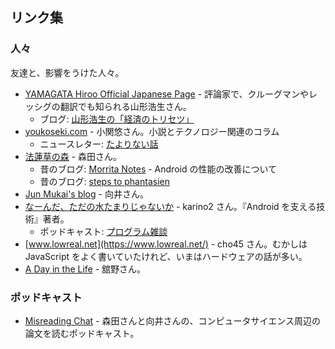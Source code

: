 ## リンク集

### 人々

友達と、影響をうけた人々。

- [YAMAGATA Hiroo Official Japanese Page](https://cruel.org/jindex.html) - 評論家で、クルーグマンやレッシグの翻訳でも知られる山形浩生さん。
  - ブログ: [山形浩生の「経済のトリセツ」](https://cruel.hatenablog.com/)
- [youkoseki.com](https://youkoseki.com/) - 小関悠さん。小説とテクノロジー関連のコラム
  - ニュースレター: [たよりない話](https://youkoseki.substack.com/)
- [法蓮草の森](https://records.dodgson.org/) - 森田さん。
  - 昔のブログ: [Morrita Notes](https://notes.dodgson.org/) - Android の性能の改善について
  - 昔のブログ: [steps to phantasien](https://anemone.dodgson.org/)
- [Jun Mukai's blog](https://wp.jmuk.org/) - 向井さん。
- [なーんだ、ただの水たまりじゃないか](https://karino2.github.io/) - karino2 さん。『Android を支える技術』著者。
  - ポッドキャスト: [プログラム雑談](https://podcasters.spotify.com/pod/show/karino2)
- [www.lowreal.net](https://www.lowreal.net/) - cho45 さん。むかしは JavaScript をよく書いていたけれど、いまはハードウェアの話が多い。
- [A Day in the Life](https://secon.dev/) - 舘野さん。

### ポッドキャスト

- [Misreading Chat](https://misreading.chat/) - 森田さんと向井さんの、コンピュータサイエンス周辺の論文を読むポッドキャスト。
